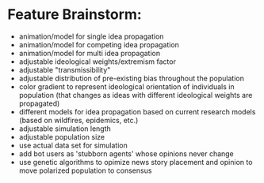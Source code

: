 # Feature Brainstorm:

- animation/model for single idea propagation
- animation/model for competing idea propagation
- animation/model for multi idea propagation
- adjustable ideological weights/extremism factor
- adjustable "transmissibility"
- adjustable distribution of pre-existing bias throughout the population
- color gradient to represent ideological orientation of individuals in population (that changes as ideas with different ideological weights are propagated)
- different models for idea propagation based on current research models (based on wildfires, epidemics, etc.)
- adjustable simulation length
- adjustable population size
- use actual data set for simulation
- add bot users as 'stubborn agents' whose opinions never change
- use genetic algorithms to opimize news story placement and opinion to move polarized population to consensus